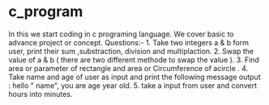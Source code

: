# c_program
In this we start coding in c programing language. We cover basic to advance project or concept.
Questions:-
            1. Take two integers a & b form user, print their sum ,substraction, division and  multiplaction.
            2. Swap the value of a & b ( there are two different methode to swap the value ).
            3. Find area or parameter of rectangle and area or Circumference of acircle .
            4. Take name  and  age of user as input and print the following message
                  output : hello " name", you are age year old.
            5. take a input from user and convert hours into minutes.
            
